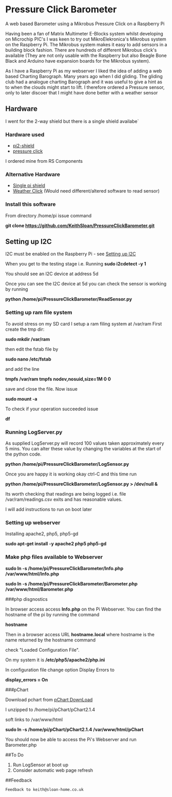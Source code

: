 
# Pressure Click Barometer

A web based Barometer using a Mikrobus Pressure Click on a Raspberry Pi

Having been a fan of Matrix Multimeter E-Blocks system whilst developing on Microchip PIC's I was keen to try out MikroElekronica's Mikrobus system on the Raspberry Pi. The Mikrobus system makes it easy to add sensors in a building block fashion. There are hundreds of different Mikrobus click's available (They are not only usable with the Raspberry but also Beagle Bone Black and Arduino have expansion boards for the Mikrobus system).

As I have a Raspberry Pi as my webserver I liked the idea of adding a web based Charting Barograph. Many years ago when I did gliding. The gliding club had a analogue charting Barograph and it was useful to give a hint as to when the clouds might start to lift. I therefore ordered a Pressure sensor, only to later discoer that I might have done better with a weather sensor
## Hardware
I went for the 2-way shield but there is a single shield availabe`
### Hardware used
* [pi2-shield](http://www.mikroe.com/click/pi2-shield/)
* [pressure click](http://www.mikroe.com/click/pressure/)

I ordered mine from RS Components

### Alternative Hardware
* [Single pi shield](http://www.mikroe.com/click/pi-shield/)
* [Weather Click](http://www.mikroe.com/click/weather/)
(Would need different/altered software to read sensor)

### Install this software
From directory /home/pi issue command

**git clone https://github.com/KeithSloan/PressureClickBarometer.git**

## Setting up I2C
I2C must be enabled on the Raspberry Pi - 
see [Setting up I2C](http://www.raspberrypi-spy.co.uk/2014/11/enabling-the-i2c-interface-on-the-raspberry-pi)

When you get to the testing stage i.e. Running 
**sudo i2cdetect -y 1**

You should see an I2C device at address 5d

Once you can see the I2C device at 5d you can check the sensor is working by running

**python /home/pi/PressureClickBarometer/ReadSensor.py**

### Setting up ram file system
To avoid stress on my SD card I setup a ram filing system at /var/ram
First create the tmp dir:

 **sudo mkdir /var/ram** 

then edit the fstab file by

 **sudo nano /etc/fstab**

and add the line

 **tmpfs /var/ram tmpfs nodev,nosuid,size=1M 0 0** 

save and close the file. Now issue

 **sudo mount -a**

To check if your operation succeeded issue

 **df**
### Running LogServer.py

As supplied LogServer.py will record 100 values taken approximately every 5 mins.
You can alter these value by changing the variables at the start of the python code.

**python /home/pi/PressureClickBarometer/LogSensor.py**

Once you are happy it is working okay ctrl-C and this time run

**python /home/pi/PressureClickBarometer/LogSensor.py > /dev/null &**

Its worth checking that readings are being logged i.e. file /var/ram/readings.csv
exits and has reasonable values.

I will add instructions to run on boot later

### Setting up webserver

Installing apache2, php5, php5-gd

**sudo apt-get install -y apache2 php5 php5-gd**

### Make php files available to Webserver

**sudo ln -s /home/pi/PressureClickBarometer/Info.php /var/www/html/Info.php**

**sudo ln -s /home/pi/PressureClickBarometer/Barometer.php /var/www/html/Barometer.php**

###php disgnostics

In browser access access **Info.php** on the Pi Webserver.
You can find the hostname of the pi by running the command

**hostname**

Then in a browser access URL **hostname.local**
where hostname is the name returned by the hostname command

check "Loaded Configuration File". 

On my system it is **/etc/php5/apache2/php.ini** 

In configuration file change option Display Errors to

 **display_errors = On**

###pChart

Download pchart from [pChart DownLoad](http://www.pchart.net/download)

I unzipped to /home/pi/pChart/pChart2.1.4

soft links to /var/www/html

**sudo ln -s /home/pi/pChart/pChart2.1.4 /var/www/html/pChart**

You should now be able to access the Pi's Webserver and run Barometer.php

##To Do
1. Run LogSensor at boot up
2. Consider automatic web page refresh

##Feedback

    Feedback to keith@sloan-home.co.uk


